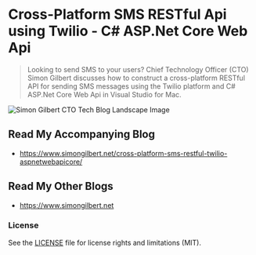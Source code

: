 ﻿# Cross-Platform SMS RESTful Api using Twilio - C# ASP.Net Core Web Api
> Looking to send SMS to your users? Chief Technology Officer (CTO) Simon Gilbert discusses how to construct a cross-platform RESTful API for sending SMS messages using the Twilio platform and C# ASP.Net Core Web Api in Visual Studio for Mac.

![Simon Gilbert CTO Tech Blog Landscape Image](https://www.simongilbert.net/content/images/2019/03/simon-gilbert-cto-tech-blog-post-eight-2.png)

## Read My Accompanying Blog
- https://www.simongilbert.net/cross-platform-sms-restful-twilio-aspnetwebapicore/

## Read My Other Blogs
- https://www.simongilbert.net

### License
See the [LICENSE](LICENSE.md) file for license rights and limitations (MIT).
